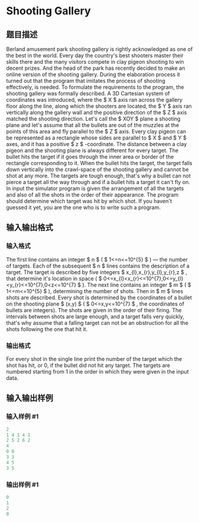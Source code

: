 # Shooting Gallery

## 题目描述

Berland amusement park shooting gallery is rightly acknowledged as one of the best in the world. Every day the country's best shooters master their skills there and the many visitors compete in clay pigeon shooting to win decent prizes. And the head of the park has recently decided to make an online version of the shooting gallery. During the elaboration process it turned out that the program that imitates the process of shooting effectively, is needed. To formulate the requirements to the program, the shooting gallery was formally described. A 3D Cartesian system of coordinates was introduced, where the $ X $ axis ran across the gallery floor along the line, along which the shooters are located, the $ Y $ axis ran vertically along the gallery wall and the positive direction of the $ Z $ axis matched the shooting direction. Let's call the $ XOY $ plane a shooting plane and let's assume that all the bullets are out of the muzzles at the points of this area and fly parallel to the $ Z $ axis. Every clay pigeon can be represented as a rectangle whose sides are parallel to $ X $ and $ Y $ axes, and it has a positive $ z $ -coordinate. The distance between a clay pigeon and the shooting plane is always different for every target. The bullet hits the target if it goes through the inner area or border of the rectangle corresponding to it. When the bullet hits the target, the target falls down vertically into the crawl-space of the shooting gallery and cannot be shot at any more. The targets are tough enough, that's why a bullet can not pierce a target all the way through and if a bullet hits a target it can't fly on. In input the simulator program is given the arrangement of all the targets and also of all the shots in the order of their appearance. The program should determine which target was hit by which shot. If you haven't guessed it yet, you are the one who is to write such a program.

## 输入输出格式

### 输入格式

The first line contains an integer $ n $ ( $ 1<=n<=10^{5} $ ) — the number of targets. Each of the subsequent $ n $ lines contains the description of a target. The target is described by five integers $ x_{l},x_{r},y_{l},y_{r},z $ , that determine it's location in space ( $ 0<=x_{l}&lt;x_{r}<=10^{7},0<=y_{l}&lt;y_{r}<=10^{7},0&lt;z<=10^{7} $ ). The next line contains an integer $ m $ ( $ 1<=m<=10^{5} $ ), determining the number of shots. Then in $ m $ lines shots are described. Every shot is determined by the coordinates of a bullet on the shooting plane $ (x,y) $ ( $ 0<=x,y<=10^{7} $ , the coordinates of bullets are integers). The shots are given in the order of their firing. The intervals between shots are large enough, and a target falls very quickly, that's why assume that a falling target can not be an obstruction for all the shots following the one that hit it.

### 输出格式

For every shot in the single line print the number of the target which the shot has hit, or 0, if the bullet did not hit any target. The targets are numbered starting from 1 in the order in which they were given in the input data.

## 输入输出样例

### 输入样例 #1

```cpp
2
1 4 1 4 1
2 5 2 6 2
4
0 0
3 3
4 5
3 5

```
### 输出样例 #1

```cpp
0
1
2
0

```
